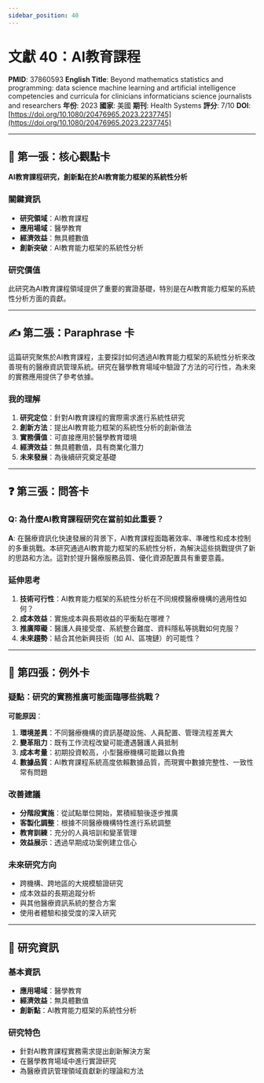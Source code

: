 ```yaml
---
sidebar_position: 40
---
```


# 文獻 40：AI教育課程

**PMID**: 37860593
**English Title**: Beyond mathematics statistics and programming: data science machine learning and artificial intelligence competencies and curricula for clinicians informaticians science journalists and researchers
**年份**: 2023
**國家**: 美國
**期刊**: Health Systems
**評分**: 7/10
**DOI**: [https://doi.org/10.1080/20476965.2023.2237745](https://doi.org/10.1080/20476965.2023.2237745)

---

## 📌 第一張：核心觀點卡

**AI教育課程研究，創新點在於AI教育能力框架的系統性分析**

### 關鍵資訊
- **研究領域**：AI教育課程
- **應用場域**：醫學教育
- **經濟效益**：無具體數值
- **創新突破**：AI教育能力框架的系統性分析

### 研究價值
此研究為AI教育課程領域提供了重要的實證基礎，特別是在AI教育能力框架的系統性分析方面的貢獻。

---

## ✍️ 第二張：Paraphrase 卡

這篇研究聚焦於AI教育課程，主要探討如何透過AI教育能力框架的系統性分析來改善現有的醫療資訊管理系統。研究在醫學教育場域中驗證了方法的可行性，為未來的實務應用提供了參考依據。

### 我的理解
1. **研究定位**：針對AI教育課程的實際需求進行系統性研究
2. **創新方法**：提出AI教育能力框架的系統性分析的創新做法
3. **實務價值**：可直接應用於醫學教育環境
4. **經濟效益**：無具體數值，具有商業化潛力
5. **未來發展**：為後續研究奠定基礎

---

## ❓ 第三張：問答卡

### Q: 為什麼AI教育課程研究在當前如此重要？

**A**: 在醫療資訊化快速發展的背景下，AI教育課程面臨著效率、準確性和成本控制的多重挑戰。本研究通過AI教育能力框架的系統性分析，為解決這些挑戰提供了新的思路和方法。這對於提升醫療服務品質、優化資源配置具有重要意義。

### 延伸思考
1. **技術可行性**：AI教育能力框架的系統性分析在不同規模醫療機構的適用性如何？
2. **成本效益**：實施成本與長期收益的平衡點在哪裡？
3. **推廣障礙**：醫護人員接受度、系統整合難度、資料隱私等挑戰如何克服？
4. **未來趨勢**：結合其他新興技術（如 AI、區塊鏈）的可能性？

---

## 🤔 第四張：例外卡

### 疑點：研究的實務推廣可能面臨哪些挑戰？

**可能原因**：
1. **環境差異**：不同醫療機構的資訊基礎設施、人員配置、管理流程差異大
2. **變革阻力**：既有工作流程改變可能遭遇醫護人員抵制
3. **成本考量**：初期投資較高，小型醫療機構可能難以負擔
4. **數據品質**：AI教育課程系統高度依賴數據品質，而現實中數據完整性、一致性常有問題

### 改善建議
- **分階段實施**：從試點單位開始，累積經驗後逐步推廣
- **客製化調整**：根據不同醫療機構特性進行系統調整
- **教育訓練**：充分的人員培訓和變革管理
- **效益展示**：透過早期成功案例建立信心

### 未來研究方向
- 跨機構、跨地區的大規模驗證研究
- 成本效益的長期追蹤分析
- 與其他醫療資訊系統的整合方案
- 使用者體驗和接受度的深入研究

---

## 📄 研究資訊

### 基本資訊
- **應用場域**：醫學教育
- **經濟效益**：無具體數值
- **創新點**：AI教育能力框架的系統性分析

### 研究特色
- 針對AI教育課程實務需求提出創新解決方案
- 在醫學教育場域中進行實證研究
- 為醫療資訊管理領域貢獻新的理論和方法
